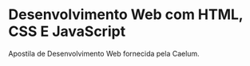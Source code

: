 # Desenvolvimento Web com HTML, CSS E JavaScript

Apostila de Desenvolvimento Web fornecida pela Caelum.